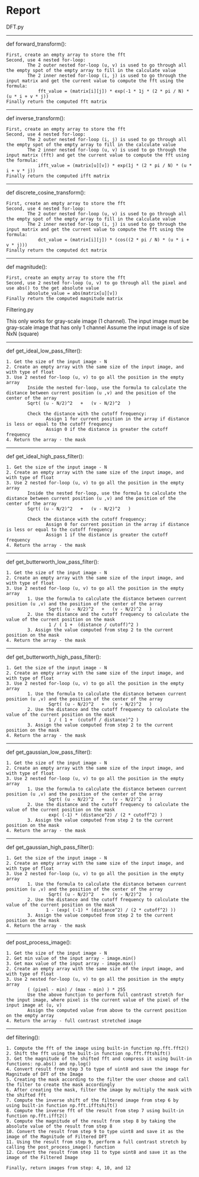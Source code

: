# Report
DFT.py
**************************
def forward_transform():

    First, create an empty array to store the fft
    Second, use 4 nested for-loop:
            The 2 outer nested for-loop (u, v) is used to go through all the empty spot of the empty array to fill in the calculate value
            The 2 inner nested for-loop (i, j) is used to go through the input matrix and get the current value to compute the fft using the formula:
                fft_value = (matrix[i][j]) * exp(-1 * 1j * (2 * pi / N) * (u * i + v * j))
    Finally return the computed fft matrix

**************************
def inverse_transform():

    First, create an empty array to store the fft
    Second, use 4 nested for-loop:
            The 2 outer nested for-loop (i, j) is used to go through all the empty spot of the empty array to fill in the calculate value
            The 2 inner nested for-loop (u, v) is used to go through the input matrix (fft) and get the current value to compute the fft using the formula:
                ifft_value = (matrix[u][v]) * exp(1j * (2 * pi / N) * (u * i + v * j))
    Finally return the computed ifft matrix

**************************
def discrete_cosine_transform():

    First, create an empty array to store the fft
    Second, use 4 nested for-loop:
            The 2 outer nested for-loop (u, v) is used to go through all the empty spot of the empty array to fill in the calculate value
            The 2 inner nested for-loop (i, j) is used to go through the input matrix and get the current value to compute the fft using the formula:
                dct_value = (matrix[i][j]) * (cos((2 * pi / N) * (u * i + v * j)))
    Finally return the computed dct matrix

**************************
def magnitude():

    First, create an empty array to store the fft
    Second, use 2 nested for-loop (u, v) to go through all the pixel and use abs() to the get absolute value
            absolute_value = abs(matrix[u][v])
    Finally return the computed magnitude matrix
    
    
    
    
    
    
Filtering.py

This only works for gray-scale image (1 channel).
The input image must be gray-scale image that has only 1 channel
Assume the input image is of size NxN (square)

*************************
def get_ideal_low_pass_filter():

    1. Get the size of the input image - N
    2. Create an empty array with the same size of the input image, and with type of float
    3. Use 2 nested for-loop (u, v) to go all the position in the empty array
            Inside the nested for-loop, use the formula to calculate the distance between current position (u ,v) and the position of the center of the array
            Sqrt( (u - N/2)^2   +   (v - N/2)^2   )
            
            Check the distance with the cutoff frequency: 
                   Assign 1 for current position in the array if distance is less or equal to the cutoff frequency
                   Assign 0 if the distance is greater the cutoff frequency
    4. Return the array - the mask

*************************
def get_ideal_high_pass_filter():

    1. Get the size of the input image - N
    2. Create an empty array with the same size of the input image, and with type of float
    3. Use 2 nested for-loop (u, v) to go all the position in the empty array
            Inside the nested for-loop, use the formula to calculate the distance between current position (u ,v) and the position of the center of the array
            Sqrt( (u - N/2)^2   +   (v - N/2)^2   )
            
            Check the distance with the cutoff frequency: 
                   Assign 0 for current position in the array if distance is less or equal to the cutoff frequency
                   Assign 1 if the distance is greater the cutoff frequency
    4. Return the array - the mask

*************************
def get_butterworth_low_pass_filter():

    1. Get the size of the input image - N
    2. Create an empty array with the same size of the input image, and with type of float
    3. Use 2 nested for-loop (u, v) to go all the position in the empty array            
            1. Use the formula to calculate the distance between current position (u ,v) and the position of the center of the array
                    Sqrt( (u - N/2)^2   +   (v - N/2)^2   )
            2. Use the distance and the cutoff frequency to calculate the value of the current position on the mask
                    1 / ( 1 +  (distance / cutoff)^2 )
            3. Assign the value computed from step 2 to the current position on the mask
    4. Return the array - the mask

*************************
def get_butterworth_high_pass_filter():

    1. Get the size of the input image - N
    2. Create an empty array with the same size of the input image, and with type of float
    3. Use 2 nested for-loop (u, v) to go all the position in the empty array            
            1. Use the formula to calculate the distance between current position (u ,v) and the position of the center of the array
                    Sqrt( (u - N/2)^2   +   (v - N/2)^2   )
            2. Use the distance and the cutoff frequency to calculate the value of the current position on the mask
                    1 / ( 1 +  (cutoff / distance)^2 )
            3. Assign the value computed from step 2 to the current position on the mask
    4. Return the array - the mask

*************************
def get_gaussian_low_pass_filter():

    1. Get the size of the input image - N
    2. Create an empty array with the same size of the input image, and with type of float
    3. Use 2 nested for-loop (u, v) to go all the position in the empty array            
            1. Use the formula to calculate the distance between current position (u ,v) and the position of the center of the array
                    Sqrt( (u - N/2)^2   +   (v - N/2)^2   )
            2. Use the distance and the cutoff frequency to calculate the value of the current position on the mask
                    exp( (-1) * (distance^2) / (2 * cutoff^2) )
            3. Assign the value computed from step 2 to the current position on the mask
    4. Return the array - the mask

*************************
def get_gaussian_high_pass_filter():

    1. Get the size of the input image - N
    2. Create an empty array with the same size of the input image, and with type of float
    3. Use 2 nested for-loop (u, v) to go all the position in the empty array            
            1. Use the formula to calculate the distance between current position (u ,v) and the position of the center of the array
                    Sqrt( (u - N/2)^2   +   (v - N/2)^2   )
            2. Use the distance and the cutoff frequency to calculate the value of the current position on the mask
                   1 - (exp( (-1) * (distance^2) / (2 * cutoff^2) ))
            3. Assign the value computed from step 2 to the current position on the mask
    4. Return the array - the mask

*************************
def post_process_image():

    1. Get the size of the input image - N
    2. Get min value of the input array - image.min()
    3. Get max value of the input array - image.max()
    2. Create an empty array with the same size of the input image, and with type of float
    3. Use 2 nested for-loop (u, v) to go all the position in the empty array            
            ( (pixel - min) / (max - min) ) * 255
            Use the above function to perform full contrast stretch for the input image, where pixel is the current value of the pixel of the input image at (u, v)
            Assign the computed value from above to the current position on the empty array            
    4. Return the array - full contrast stretched image

*************************
def filtering():

    1. Compute the fft of the image using built-in function np.fft.fft2()
    2. Shift the fft using the built-in function np.fft.fftshift()
    3. Get the magnitude of the shifted fft and compress it using built-in functions: np.abs() and np.log()
    4. Convert result from step 3 to type of uint8 and save the image for Magnitude of DFT of the Image
    5. Creating the mask according to the filter the user choose and call the filter to create the mask accordingly
    6. After creating the mask, filter the image by multiply the mask with the shifted fft
    7. Compute the inverse shift of the filtered image from step 6 by using built-in function np.fft.ifftshift()
    8. Compute the inverse fft of the result from step 7 using built-in function np.fft.ifft2()
    9. Compute the magnitude of the result from step 8 by taking the absolute value of the result from step 8
    10. Convert the result from step 9 to type uint8 and save it as the image of the Magnitude of Filtered DFT
    11. Using the result from step 9, perform a full contrast stretch by calling the post_process_image() function
    12. Convert the result from step 11 to type uint8 and save it as the image of the Filtered Image
    
    Finally, return images from step: 4, 10, and 12
    